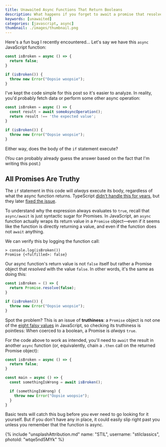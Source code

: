 ```yaml
---
title: Unawaited Async Functions That Return Booleans
description: What happens if you forget to await a promise that resolves to a boolean value?
keywords: [unawaited]
categories: [javascript, async]
thumbnail: ./images/thumbnail.png
---
```


Here's a fun bug I recently encountered... Let's say we have this `async` JavaScript function:

```javascript {data-copyable=true}
const isBroken = async () => {
  return false;
}

if (isBroken()) {
  throw new Error("Oopsie woopsie");
}
```

I've kept the code simple for this post so it's easier to analyze. In reality, you'd probably fetch data or perform some other async operation:

```javascript
const isBroken = async () => {
  const result = await someAsyncOperation();
  return result !== 'the expected value';
}

if (isBroken()) {
  throw new Error("Oopsie woopsie");
}
```

Either way, does the body of the `if` statement execute?

(You can probably already guess the answer based on the fact that I'm writing this post.)

## All Promises Are Truthy

The `if` statement in this code will *always* execute its body, regardless of what the async function returns. TypeScript [didn't handle this for years](https://github.com/microsoft/TypeScript/issues/25330), but they later [fixed the issue](https://github.com/microsoft/TypeScript/pull/39175).

To understand why the expression always evaluates to `true`, recall that `async/await` is just syntactic sugar for Promises. In JavaScript, an `async` function actually wraps its return value in a `Promise` object—even if it seems like the function is directly returning a value, and even if the function does not `await` anything.

We can verify this by logging the function call:

```
> console.log(isBroken())
Promise {<fulfilled>: false}
```

Our async function's return value is not `false` itself but rather a Promise object that *resolved* with the value `false`. In other words, it's the same as doing this:

```javascript {data-copyable=true}
const isBroken = () => {
  return Promise.resolve(false);
}

if (isBroken()) {
  throw new Error("Oopsie woopsie");
}
```

Spot the problem? This is an issue of **truthiness**: a `Promise` object is not one of the [eight falsy values](https://developer.mozilla.org/en-US/docs/Glossary/Falsy) in JavaScript, so checking its truthiness is pointless: When coerced to a boolean, a Promise is *always* `true`.

For the code above to work as intended, you'll need to `await` the result in another `async` function (or, equivalently, chain a `.then` call on the returned Promise object):

```javascript {data-copyable=true}
const isBroken = async () => {
  return false;
}

const main = async () => {
  const somethingIsWrong = await isBroken();

  if (somethingIsWrong) {
    throw new Error("Oopsie woopsie");
  }
}
```

Basic tests will catch this bug before you ever need to go looking for it yourself. But if you don't have any in place, it could easily slip right past you unless you remember that the function is async.

{% include "unsplashAttribution.md" name: "STIL", username: "stilclassics", photoId: "wtqe5nd5MYk" %}
